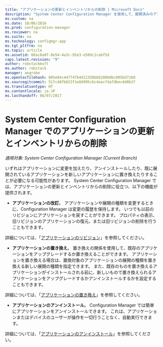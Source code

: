 ```yaml
---
title: "アプリケーションの更新とインベントリからの削除 | Microsoft Docs"
description: "System Center Configuration Manager を使用して、展開済みのアプリケーションを、改訂、置き換え、またはアンインストールします。"
ms.custom: na
ms.date: 10/06/2016
ms.prod: configuration-manager
ms.reviewer: na
ms.suite: na
ms.technology: configmgr-app
ms.tgt_pltfrm: na
ms.topic: article
ms.assetid: 68ac8a07-8e54-4a3c-91e3-e50dc1cabf5d
caps.latest.revision: "9"
author: robstackmsft
ms.author: robstack
manager: angrobe
ms.openlocfilehash: 805e04c447747b4d12350b692880dbc005bd7168
ms.sourcegitcommit: 51fc48fb023f1e8d995c6c4eacfda7dbec4d0b2f
ms.translationtype: HT
ms.contentlocale: ja-JP
ms.lasthandoff: 08/07/2017
---
```

# <a name="update-and-retire-applications-with-system-center-configuration-manager"></a>System Center Configuration Manager でのアプリケーションの更新とインベントリからの削除

*適用対象: System Center Configuration Manager (Current Branch)*


いずれはアプリケーションに変更を加えたり、アンインストールしたり、既に展開されているアプリケーションを新しいアプリケーションに置き換えたりすることが必要になる可能性があります。 System Center Configuration Manager では、アプリケーションの更新とインベントリからの削除に役立つ、以下の機能が提供されます。  

-   **アプリケーションの改訂**。 アプリケーションや展開の種類を変更するときに、Configuration Manager は変更の履歴を保持します。 いつでも以前のリビジョンにアプリケーションを戻すことができます。 プロパティの表示、旧リビジョンのアプリケーションの復元、または旧リビジョンの削除を行うこともできます。  

  詳細については、「[アプリケーションのリビジョン](revise-and-supersede-applications.md#application-revisions)」を参照してください。  

-   **アプリケーションの置き換え**。 置き換えの関係を使用して、既存のアプリケーションをアップグレードするか置き換えることができます。 アプリケーションを置き換える場合は、置換対象のアプリケーションの展開の種類を置き換える新しい展開の種類を指定できます。 また、既存のものを置き換えるアプリケーションがインストールされる前に、新しいもので置き換えられるアプリケーションをアップグレードするかアンインストールするかを設定することもできます。  

  詳細については、「[アプリケーションの置き換え](revise-and-supersede-applications.md#application-supersedence)」を参照してください。  

-   **アプリケーションのアンインストール**。 Configuration Manager では簡単にアプリケーションをアンインストールできます。 これは、アプリケーションまたはデバイスのユーザーが操作を一切行うことなく、自動実行できます。  

  詳細については、「[アプリケーションのアンインストール](uninstall-applications.md)」を参照してください。  
